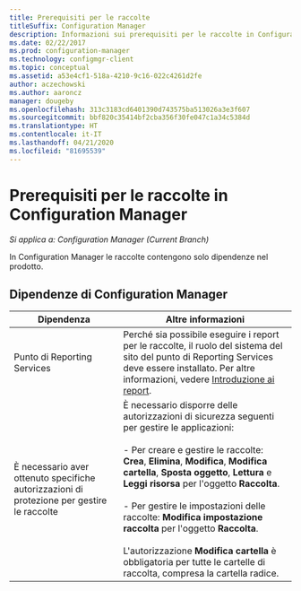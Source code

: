 ```yaml
---
title: Prerequisiti per le raccolte
titleSuffix: Configuration Manager
description: Informazioni sui prerequisiti per le raccolte in Configuration Manager.
ms.date: 02/22/2017
ms.prod: configuration-manager
ms.technology: configmgr-client
ms.topic: conceptual
ms.assetid: a53e4cf1-518a-4210-9c16-022c4261d2fe
author: aczechowski
ms.author: aaroncz
manager: dougeby
ms.openlocfilehash: 313c3183cd6401390d743575ba513026a3e3f607
ms.sourcegitcommit: bbf820c35414bf2cba356f30fe047c1a34c5384d
ms.translationtype: HT
ms.contentlocale: it-IT
ms.lasthandoff: 04/21/2020
ms.locfileid: "81695539"
---
```

# <a name="prerequisites-for-collections-in-configuration-manager"></a>Prerequisiti per le raccolte in Configuration Manager

*Si applica a: Configuration Manager (Current Branch)*

In Configuration Manager le raccolte contengono solo dipendenze nel prodotto.  

## <a name="configuration-manager-dependencies"></a>Dipendenze di Configuration Manager  

|Dipendenza|Altre informazioni|  
|----------------|----------------------|  
|Punto di Reporting Services|Perché sia possibile eseguire i report per le raccolte, il ruolo del sistema del sito del punto di Reporting Services deve essere installato. Per altre informazioni, vedere [Introduzione ai report](../../../servers/manage/introduction-to-reporting.md).|  
|È necessario aver ottenuto specifiche autorizzazioni di protezione per gestire le raccolte|È necessario disporre delle autorizzazioni di sicurezza seguenti per gestire le applicazioni:<br /><br /> - Per creare e gestire le raccolte: **Crea**, **Elimina**, **Modifica**, **Modifica cartella**, **Sposta oggetto**, **Lettura** e **Leggi risorsa** per l'oggetto **Raccolta**.<br /><br /> - Per gestire le impostazioni delle raccolte: **Modifica impostazione raccolta** per l'oggetto **Raccolta**.<br /><br /> L'autorizzazione **Modifica cartella** è obbligatoria per tutte le cartelle di raccolta, compresa la cartella radice.|  
